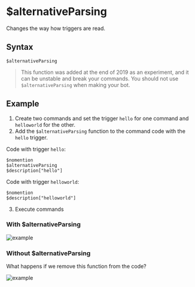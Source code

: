 # $alternativeParsing
Changes the way how triggers are read.

## Syntax
```
$alternativeParsing
```
> This function was added at the end of 2019 as an experiment, and it can be unstable and break your commands. You should not use `$alternativeParsing` when making your bot.

## Example
1. Create two commands and set the trigger `hello` for one command and `helloworld` for the other.
2.  Add the `$alternativeParsing` function to the command code with the `hello` trigger.

Code with trigger `hello`:
```
$nomention
$alternativeParsing
$description["hello"]
```
Code with trigger `helloworld`:
```
$nomention
$description["helloworld"]
```
3. Execute commands
### With $alternativeParsing
![example](https://user-images.githubusercontent.com/113303649/209946250-ddf50d47-b8a7-48c2-8404-a2a58981c36d.png)

### Without $alternativeParsing
What happens if we remove this function from the code?

![example](https://user-images.githubusercontent.com/113303649/209946555-3b270854-0176-4492-bd1a-2ba81bf389c1.png)

